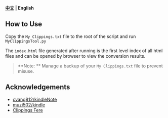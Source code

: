 **[中文](README.md) | English**

## How to Use

Copy the `My Clippings.txt` file to the root of the script and run `MyClippingsTool.py` 

The `index.html` file generated after running is the first level index of all html files and can be opened by browser to view the conversion results.

> **Note: ** Manage a backup of your `My Clippings.txt` file to prevent misuse.

## Acknowledgements

- [cyang812/kindleNote](https://github.com/cyang812/kindleNote)
- [muzi502/kindle](https://github.com/muzi502/kindle)
- [Clippings Fere](https://bookfere.com/tools#ClippingsFere)
